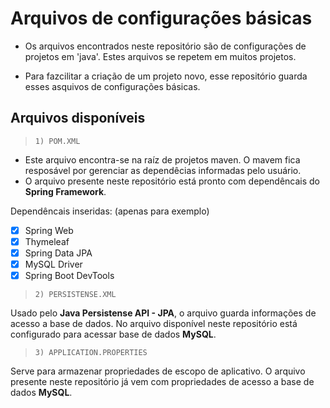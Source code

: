 
# Arquivos de configurações básicas

- Os arquivos encontrados neste repositório são de configurações de projetos em 'java'. Estes arquivos se repetem  em muitos projetos.

- Para fazcilitar a criação de um projeto novo, esse repositório guarda esses asquivos de configurações básicas.

## Arquivos disponíveis

> `1) POM.XML`

- Este arquivo encontra-se na raíz de projetos maven. O mavem fica resposável por gerenciar as dependêcias informadas pelo usuário.
- O arquivo presente neste repositório está pronto com dependêncais do __Spring Framework__.

Dependêncais inseridas: (apenas para exemplo)
- [x] Spring Web
- [x] Thymeleaf
- [x] Spring Data JPA
- [x] MySQL Driver
- [x] Spring Boot DevTools

> `2) PERSISTENSE.XML`

Usado pelo __Java Persistense API - JPA__, o arquivo guarda informações de acesso a base de dados. No arquivo disponível neste repositório está configurado para acessar base de dados __MySQL__.

> `3) APPLICATION.PROPERTIES`

Serve para armazenar propriedades de escopo de aplicativo. O arquivo presente neste repositório já vem com propriedades de acesso a base de dados __MySQL__.
